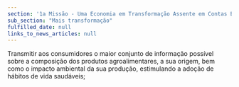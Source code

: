 ```yaml
---
section: '1a Missão - Uma Economia em Transformação Assente em Contas Equilibradas'
sub_section: "Mais transformação"
fulfilled_date: null
links_to_news_articles: null
---
```


Transmitir aos consumidores o maior conjunto de informação possível sobre a composição dos produtos agroalimentares, a sua origem, bem como o impacto ambiental da sua produção, estimulando a adoção de hábitos de vida saudáveis;